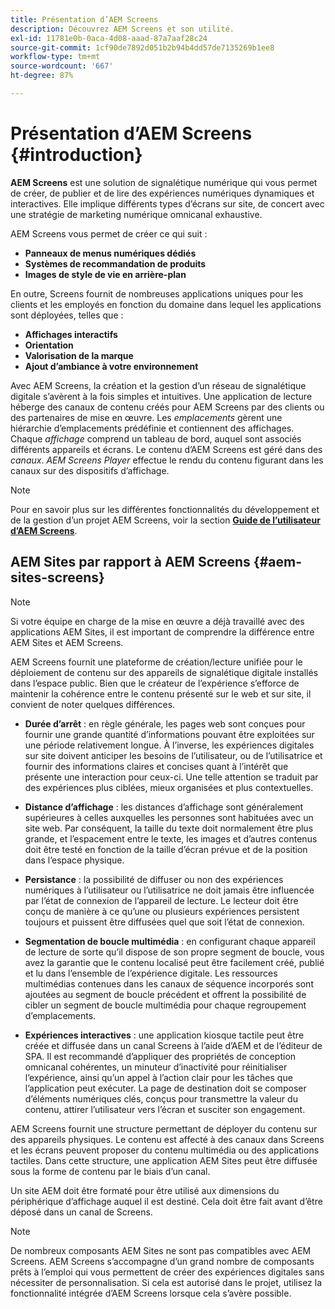 ```yaml
---
title: Présentation d’AEM Screens
description: Découvrez AEM Screens et son utilité.
exl-id: 11781e0b-0aca-4d08-aaad-87a7aaf28c24
source-git-commit: 1cf90de7892d051b2b94b4dd57de7135269b1ee8
workflow-type: tm+mt
source-wordcount: '667'
ht-degree: 87%

---
```


# Présentation d’AEM Screens {#introduction}

**AEM Screens** est une solution de signalétique numérique qui vous permet de créer, de publier et de lire des expériences numériques dynamiques et interactives. Elle implique différents types d’écrans sur site, de concert avec une stratégie de marketing numérique omnicanal exhaustive.

AEM Screens vous permet de créer ce qui suit :

* **Panneaux de menus numériques dédiés**
* **Systèmes de recommandation de produits**
* **Images de style de vie en arrière-plan**

En outre, Screens fournit de nombreuses applications uniques pour les clients et les employés en fonction du domaine dans lequel les applications sont déployées, telles que :

* **Affichages interactifs**
* **Orientation**
* **Valorisation de la marque**
* **Ajout d’ambiance à votre environnement**

Avec AEM Screens, la création et la gestion d’un réseau de signalétique digitale s’avèrent à la fois simples et intuitives. Une application de lecture héberge des canaux de contenu créés pour AEM Screens par des clients ou des partenaires de mise en œuvre. Les *emplacements* gèrent une hiérarchie d’emplacements prédéfinie et contiennent des affichages. Chaque *affichage* comprend un tableau de bord, auquel sont associés différents appareils et écrans. Le contenu d’AEM Screens est géré dans des *canaux*. *AEM Screens Player* effectue le rendu du contenu figurant dans les canaux sur des dispositifs d’affichage.

>[!NOTE]
>
>Pour en savoir plus sur les différentes fonctionnalités du développement et de la gestion d’un projet AEM Screens, voir la section **[Guide de l’utilisateur d’AEM Screens](https://experienceleague.adobe.com/fr/docs/experience-manager-screens/user-guide/aem-screens-introduction)**.

## AEM Sites par rapport à AEM Screens {#aem-sites-screens}

>[!NOTE]
>
>Si votre équipe en charge de la mise en œuvre a déjà travaillé avec des applications AEM Sites, il est important de comprendre la différence entre AEM Sites et AEM Screens.

AEM Screens fournit une plateforme de création/lecture unifiée pour le déploiement de contenu sur des appareils de signalétique digitale installés dans l’espace public. Bien que le créateur de l’expérience s’efforce de maintenir la cohérence entre le contenu présenté sur le web et sur site, il convient de noter quelques différences.

* **Durée d’arrêt** : en règle générale, les pages web sont conçues pour fournir une grande quantité d’informations pouvant être exploitées sur une période relativement longue. À l’inverse, les expériences digitales sur site doivent anticiper les besoins de l’utilisateur, ou de l’utilisatrice et fournir des informations claires et concises quant à l’intérêt que présente une interaction pour ceux-ci. Une telle attention se traduit par des expériences plus ciblées, mieux organisées et plus contextuelles.

* **Distance d’affichage** : les distances d’affichage sont généralement supérieures à celles auxquelles les personnes sont habituées avec un site web. Par conséquent, la taille du texte doit normalement être plus grande, et l’espacement entre le texte, les images et d’autres contenus doit être testé en fonction de la taille d’écran prévue et de la position dans l’espace physique.

* **Persistance** : la possibilité de diffuser ou non des expériences numériques à l’utilisateur ou l’utilisatrice ne doit jamais être influencée par l’état de connexion de l’appareil de lecture. Le lecteur doit être conçu de manière à ce qu’une ou plusieurs expériences persistent toujours et puissent être diffusées quel que soit l’état de connexion.

* **Segmentation de boucle multimédia** : en configurant chaque appareil de lecture de sorte qu’il dispose de son propre segment de boucle, vous avez la garantie que le contenu localisé peut être facilement créé, publié et lu dans l’ensemble de l’expérience digitale. Les ressources multimédias contenues dans les canaux de séquence incorporés sont ajoutées au segment de boucle précédent et offrent la possibilité de cibler un segment de boucle multimédia pour chaque regroupement d’emplacements.

* **Expériences interactives** : une application kiosque tactile peut être créée et diffusée dans un canal Screens à l’aide d’AEM et de l’éditeur de SPA. Il est recommandé d’appliquer des propriétés de conception omnicanal cohérentes, un minuteur d’inactivité pour réinitialiser l’expérience, ainsi qu’un appel à l’action clair pour les tâches que l’application peut exécuter. La page de destination doit se composer d’éléments numériques clés, conçus pour transmettre la valeur du contenu, attirer l’utilisateur vers l’écran et susciter son engagement.

AEM Screens fournit une structure permettant de déployer du contenu sur des appareils physiques. Le contenu est affecté à des canaux dans Screens et les écrans peuvent proposer du contenu multimédia ou des applications tactiles. Dans cette structure, une application AEM Sites peut être diffusée sous la forme de contenu par le biais d’un canal.

Un site AEM doit être formaté pour être utilisé aux dimensions du périphérique d’affichage auquel il est destiné. Cela doit être fait avant d’être déposé dans un canal de Screens.

>[!NOTE]
>De nombreux composants AEM Sites ne sont pas compatibles avec AEM Screens. AEM Screens s’accompagne d’un grand nombre de composants prêts à l’emploi qui vous permettent de créer des expériences digitales sans nécessiter de personnalisation. Si cela est autorisé dans le projet, utilisez la fonctionnalité intégrée d’AEM Screens lorsque cela s’avère possible.
